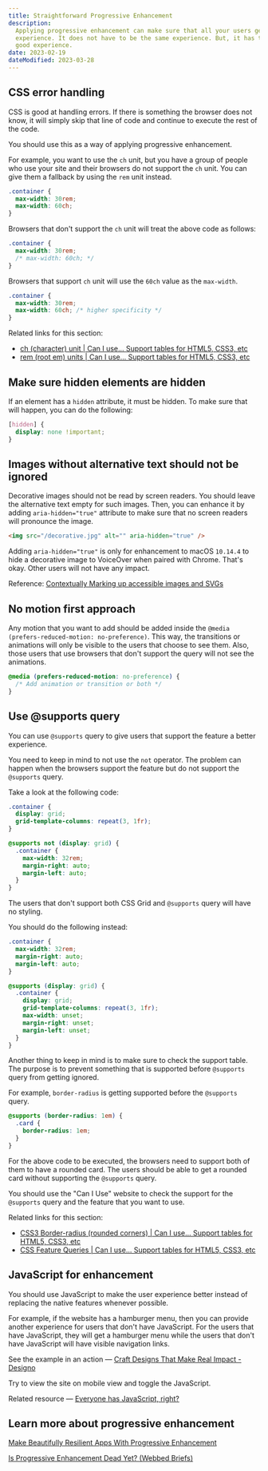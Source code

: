 ```yaml
---
title: Straightforward Progressive Enhancement
description:
  Applying progressive enhancement can make sure that all your users get good
  experience. It does not have to be the same experience. But, it has to be a
  good experience.
date: 2023-02-19
dateModified: 2023-03-28
---
```


## CSS error handling

CSS is good at handling errors. If there is something the browser does not know, it will simply skip that line of code and continue to execute the rest of the code.

You should use this as a way of applying progressive enhancement.

For example, you want to use the `ch` unit, but you have a group of people who use your site and their browsers do not support the `ch` unit. You can give them a fallback by using the `rem` unit instead.

```css
.container {
  max-width: 30rem;
  max-width: 60ch;
}
```

Browsers that don't support the `ch` unit will treat the above code as follows:

```css
.container {
  max-width: 30rem;
  /* max-width: 60ch; */
}
```

Browsers that support `ch` unit will use the `60ch` value as the `max-width`.

```css
.container {
  max-width: 30rem;
  max-width: 60ch; /* higher specificity */
}
```

Related links for this section:

- [ch (character) unit | Can I use... Support tables for HTML5, CSS3, etc](https://caniuse.com/ch-unit)
- [rem (root em) units | Can I use... Support tables for HTML5, CSS3, etc](https://caniuse.com/rem)

## Make sure hidden elements are hidden

If an element has a `hidden` attribute, it must be hidden. To make sure that will happen, you can do the following:

```css
[hidden] {
  display: none !important;
}
```

## Images without alternative text should not be ignored

Decorative images should not be read by screen readers. You should leave the alternative text empty for such images. Then, you can enhance it by adding `aria-hidden="true"` attribute to make sure that no screen readers will pronounce the image.

```html
<img src="/decorative.jpg" alt="" aria-hidden="true" />
```

Adding `aria-hidden="true"` is only for enhancement to macOS `10.14.4` to hide a decorative image to VoiceOver when paired with Chrome. That's okay. Other users will not have any impact.

Reference: [Contextually Marking up accessible images and SVGs](https://www.scottohara.me/blog/2019/05/22/contextual-images-svgs-and-a11y.html)

## No motion first approach

Any motion that you want to add should be added inside the `@media (prefers-reduced-motion: no-preference)`. This way, the transitions or animations will only be visible to the users that choose to see them. Also, those users that use browsers that don't support the query will not see the animations.

```css
@media (prefers-reduced-motion: no-preference) {
  /* Add animation or transition or both */
}
```

## Use @supports query

You can use `@supports` query to give users that support the feature a better experience.

You need to keep in mind to not use the `not` operator. The problem can happen when the browsers support the feature but do not support the `@supports` query.

Take a look at the following code:

```css
.container {
  display: grid;
  grid-template-columns: repeat(3, 1fr);
}

@supports not (display: grid) {
  .container {
    max-width: 32rem;
    margin-right: auto;
    margin-left: auto;
  }
}
```

The users that don't support both CSS Grid and `@supports` query will have no styling.

You should do the following instead:

```css
.container {
  max-width: 32rem;
  margin-right: auto;
  margin-left: auto;
}

@supports (display: grid) {
  .container {
    display: grid;
    grid-template-columns: repeat(3, 1fr);
    max-width: unset;
    margin-right: unset;
    margin-left: unset;
  }
}
```

Another thing to keep in mind is to make sure to check the support table. The purpose is to prevent something that is supported before `@supports` query from getting ignored.

For example, `border-radius` is getting supported before the `@supports` query.

```css
@supports (border-radius: 1em) {
  .card {
    border-radius: 1em;
  }
}
```

For the above code to be executed, the browsers need to support both of them to have a rounded card. The users should be able to get a rounded card without supporting the `@supports` query.

You should use the "Can I Use" website to check the support for the `@supports` query and the feature that you want to use.

Related links for this section:

- [CSS3 Border-radius (rounded corners) | Can I use... Support tables for HTML5, CSS3, etc](https://caniuse.com/border-radius)
- [CSS Feature Queries | Can I use... Support tables for HTML5, CSS3, etc](https://caniuse.com/css-featurequeries)

## JavaScript for enhancement

You should use JavaScript to make the user experience better instead of replacing the native features whenever possible.

For example, if the website has a hamburger menu, then you can provide another experience for users that don't have JavaScript. For the users that have JavaScript, they will get a hamburger menu while the users that don't have JavaScript will have visible navigation links.

See the example in an action — [Craft Designs That Make Real Impact - Designo](https://officialdesigno.netlify.app/)

Try to view the site on mobile view and toggle the JavaScript.

Related resource — [Everyone has JavaScript, right?](https://www.kryogenix.org/code/browser/everyonehasjs.html)

## Learn more about progressive enhancement

[Make Beautifully Resilient Apps With Progressive Enhancement](https://austingil.com/resilient-applications-progressive-enhancement/)

[Is Progressive Enhancement Dead Yet? (Webbed Briefs)](https://briefs.video/videos/is-progressive-enhancement-dead-yet/)
